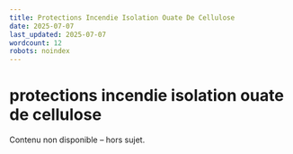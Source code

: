 ```yaml
---
title: Protections Incendie Isolation Ouate De Cellulose
date: 2025-07-07
last_updated: 2025-07-07
wordcount: 12
robots: noindex
---
```


# protections incendie isolation ouate de cellulose

Contenu non disponible – hors sujet.